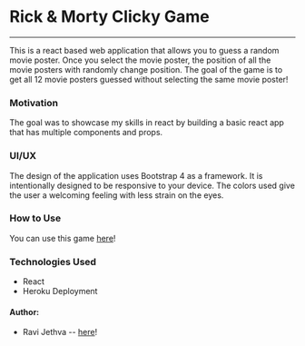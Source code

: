 # Rick & Morty Clicky Game
***
This is a react based web application that allows you to guess a random movie poster.  Once you select the movie poster, the position of all the movie posters with randomly change position.  The goal of the game is to get all 12 movie posters guessed without selecting the same movie poster! 

### Motivation

The goal was to showcase my skills in react by building a basic react app that has multiple components and props. 


### UI/UX

The design of the application uses Bootstrap 4 as a framework.  It is intentionally designed to be responsive to your device.  The colors used give the user a welcoming feeling with less strain on the eyes. 

### How to Use

You can use this game [here](https://clickity-clack.herokuapp.com/)!


### Technologies Used 
* React
* Heroku Deployment 


#### Author:
* Ravi Jethva -- [here](https://github.com/rrjethva/Rick-Morty-ClickyGame)!
